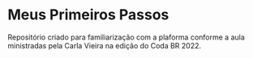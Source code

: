 # Meus Primeiros Passos
 Repositório criado para familiarização com a plaforma conforme a aula ministradas pela Carla Vieira na edição do Coda BR 2022.
